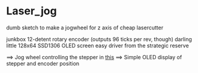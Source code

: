 # Laser_jog
dumb sketch to make a jogwheel for z axis of cheap lasercutter


junkbox 12-detent rotary encoder (outputs 96 ticks per rev, though)
darling little 128x64 SSD1306 OLED screen
easy driver from the strategic reserve

==> Jog wheel controlling the stepper in [this](http://www.lightobject.com/Power-table-bed-kit-for-K40-small-laser-machine-P722.aspx)
==> Simple OLED display of stepper and encoder position

